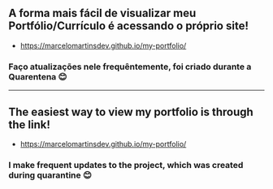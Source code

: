 ## A forma mais fácil de visualizar meu Portfólio/Currículo é acessando o próprio site!
* https://marcelomartinsdev.github.io/my-portfolio/
### Faço atualizações nele frequêntemente, foi criado durante a Quarentena 😊


--------------------------------------------------------------------------------------------


## The easiest way to view my portfolio is through the link!
* https://marcelomartinsdev.github.io/my-portfolio/
### I make frequent updates to the project, which was created during quarantine 😊
